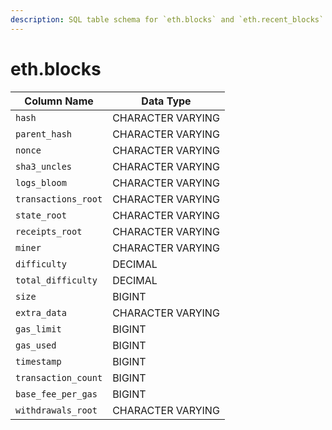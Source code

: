 ```yaml
---
description: SQL table schema for `eth.blocks` and `eth.recent_blocks`
---
```


# eth.blocks

| Column Name         | Data Type         |
| ------------------- | ----------------- |
| `hash`              | CHARACTER VARYING |
| `parent_hash`       | CHARACTER VARYING |
| `nonce`             | CHARACTER VARYING |
| `sha3_uncles`       | CHARACTER VARYING |
| `logs_bloom`        | CHARACTER VARYING |
| `transactions_root` | CHARACTER VARYING |
| `state_root`        | CHARACTER VARYING |
| `receipts_root`     | CHARACTER VARYING |
| `miner`             | CHARACTER VARYING |
| `difficulty`        | DECIMAL           |
| `total_difficulty`  | DECIMAL           |
| `size`              | BIGINT            |
| `extra_data`        | CHARACTER VARYING |
| `gas_limit`         | BIGINT            |
| `gas_used`          | BIGINT            |
| `timestamp`         | BIGINT            |
| `transaction_count` | BIGINT            |
| `base_fee_per_gas`  | BIGINT            |
| `withdrawals_root`  | CHARACTER VARYING |
